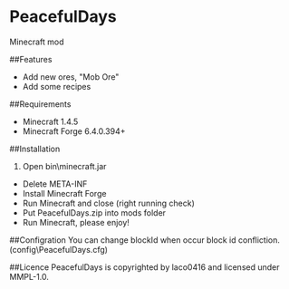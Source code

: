 PeacefulDays
===============

Minecraft mod  
  
##Features

* Add new ores, "Mob Ore"
* Add some recipes

##Requirements

* Minecraft 1.4.5
* Minecraft Forge 6.4.0.394+
  
##Installation

1. Open bin\minecraft.jar
+ Delete META-INF
+ Install Minecraft Forge
+ Run Minecraft and close (right running check)
+ Put PeacefulDays.zip into mods folder
+ Run Minecraft, please enjoy!
  

##Configration
You can change blockId when occur block id confliction.  
(config\PeacefulDays.cfg)
  
##Licence
PeacefulDays is copyrighted by laco0416 and licensed under MMPL-1.0.